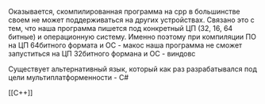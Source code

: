 Оказывается, скомпилированная программа на cpp в большинстве своем не может поддерживаться на других устройствах. Связано это с тем, что наша программа пишется под конкретный ЦП (32, 16, 64 битные) и операционную систему. Именно поэтому при компиляции ПО на ЦП 64битного формата и ОС - макос наша программа не сможет запуститься на ЦП 32битного формана и ОС - виндовс

Существует альтернативный язык, который как раз разрабатывался под цели мультиплатформенности - C#

[[C++]]

